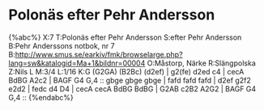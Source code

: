 # Polonäs efter Pehr Andersson

{%abc%}
X:7
T:Polonäs efter Pehr Andersson
S:efter Pehr Andersson
B:Pehr Anderssons notbok, nr 7
B:http://www.smus.se/earkiv/fmk/browselarge.php?lang=sw&katalogid=Ma+1&bildnr=00004
O:Måstorp, Närke
R:Slängpolska
Z:Nils L
M:3/4
L:1/16
K:G
(G2GA) (B2Bc) (d2ef) | g2(fe) d2ed c4 | cecA BdBG A2c2 | BAGF G4 G,4 ::
gbge gbge gbge | fafd fafd fafd | d2ef g2f2 e2d2 | fedc d4 D4 |
cecA cecA BdBG BdBG | G2AB c2B2 A2G2 | BAGF G4 G,4 ::
{%endabc%}
